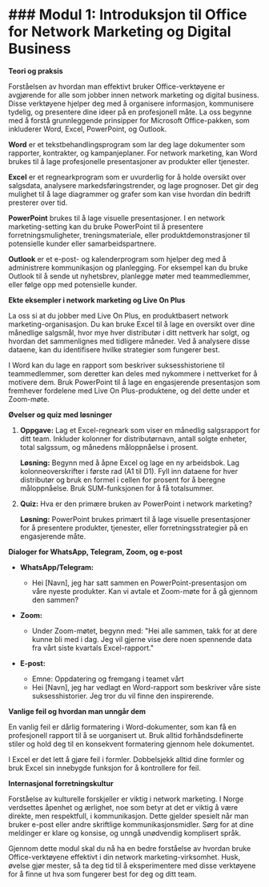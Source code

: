 # ### Modul 1: Introduksjon til Office for Network Marketing og Digital Business

**Teori og praksis**

Forståelsen av hvordan man effektivt bruker Office-verktøyene er avgjørende for alle som jobber innen network marketing og digital business. Disse verktøyene hjelper deg med å organisere informasjon, kommunisere tydelig, og presentere dine ideer på en profesjonell måte. La oss begynne med å forstå grunnleggende prinsipper for Microsoft Office-pakken, som inkluderer Word, Excel, PowerPoint, og Outlook.

**Word** er et tekstbehandlingsprogram som lar deg lage dokumenter som rapporter, kontrakter, og kampanjeplaner. For network marketing, kan Word brukes til å lage profesjonelle presentasjoner av produkter eller tjenester.

**Excel** er et regnearkprogram som er uvurderlig for å holde oversikt over salgsdata, analysere markedsføringstrender, og lage prognoser. Det gir deg mulighet til å lage diagrammer og grafer som kan vise hvordan din bedrift presterer over tid.

**PowerPoint** brukes til å lage visuelle presentasjoner. I en network marketing-setting kan du bruke PowerPoint til å presentere forretningsmuligheter, treningsmateriale, eller produktdemonstrasjoner til potensielle kunder eller samarbeidspartnere.

**Outlook** er et e-post- og kalenderprogram som hjelper deg med å administrere kommunikasjon og planlegging. For eksempel kan du bruke Outlook til å sende ut nyhetsbrev, planlegge møter med teammedlemmer, eller følge opp med potensielle kunder.

**Ekte eksempler i network marketing og Live On Plus**

La oss si at du jobber med Live On Plus, en produktbasert network marketing-organisasjon. Du kan bruke Excel til å lage en oversikt over dine månedlige salgsmål, hvor mye hver distributør i ditt nettverk har solgt, og hvordan det sammenlignes med tidligere måneder. Ved å analysere disse dataene, kan du identifisere hvilke strategier som fungerer best.

I Word kan du lage en rapport som beskriver suksesshistoriene til teammedlemmer, som deretter kan deles med nykommere i nettverket for å motivere dem. Bruk PowerPoint til å lage en engasjerende presentasjon som fremhever fordelene med Live On Plus-produktene, og del dette under et Zoom-møte.

**Øvelser og quiz med løsninger**

1. **Oppgave:** Lag et Excel-regneark som viser en månedlig salgsrapport for ditt team. Inkluder kolonner for distributørnavn, antall solgte enheter, total salgssum, og månedens måloppnåelse i prosent.
   
   **Løsning:** Begynn med å åpne Excel og lage en ny arbeidsbok. Lag kolonneoverskrifter i første rad (A1 til D1). Fyll inn dataene for hver distributør og bruk en formel i cellen for prosent for å beregne måloppnåelse. Bruk SUM-funksjonen for å få totalsummer.

2. **Quiz:** Hva er den primære bruken av PowerPoint i network marketing?
   
   **Løsning:** PowerPoint brukes primært til å lage visuelle presentasjoner for å presentere produkter, tjenester, eller forretningsstrategier på en engasjerende måte.

**Dialoger for WhatsApp, Telegram, Zoom, og e-post**

- **WhatsApp/Telegram:** 
  - Hei [Navn], jeg har satt sammen en PowerPoint-presentasjon om våre nyeste produkter. Kan vi avtale et Zoom-møte for å gå gjennom den sammen? 

- **Zoom:**
  - Under Zoom-møtet, begynn med: "Hei alle sammen, takk for at dere kunne bli med i dag. Jeg vil gjerne vise dere noen spennende data fra vårt siste kvartals Excel-rapport."

- **E-post:**
  - Emne: Oppdatering og fremgang i teamet vårt
  - Hei [Navn], jeg har vedlagt en Word-rapport som beskriver våre siste suksesshistorier. Jeg tror du vil finne den inspirerende.

**Vanlige feil og hvordan man unngår dem**

En vanlig feil er dårlig formatering i Word-dokumenter, som kan få en profesjonell rapport til å se uorganisert ut. Bruk alltid forhåndsdefinerte stiler og hold deg til en konsekvent formatering gjennom hele dokumentet.

I Excel er det lett å gjøre feil i formler. Dobbelsjekk alltid dine formler og bruk Excel sin innebygde funksjon for å kontrollere for feil.

**Internasjonal forretningskultur**

Forståelse av kulturelle forskjeller er viktig i network marketing. I Norge verdsettes åpenhet og ærlighet, noe som betyr at det er viktig å være direkte, men respektfull, i kommunikasjon. Dette gjelder spesielt når man bruker e-post eller andre skriftlige kommunikasjonsmidler. Sørg for at dine meldinger er klare og konsise, og unngå unødvendig komplisert språk.

Gjennom dette modul skal du nå ha en bedre forståelse av hvordan bruke Office-verktøyene effektivt i din network marketing-virksomhet. Husk, øvelse gjør mester, så ta deg tid til å eksperimentere med disse verktøyene for å finne ut hva som fungerer best for deg og ditt team.
